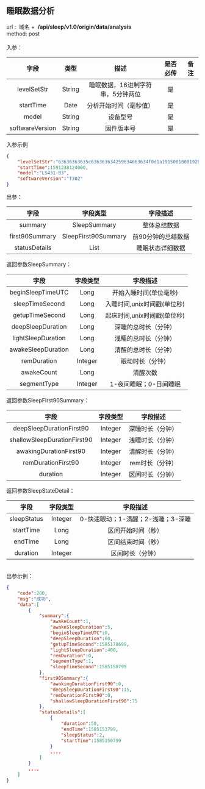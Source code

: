 <a name="IbV2j"></a>
## 睡眠数据分析
url :  域名 +  **/api/sleep/v1.0/origin/data/analysis**<br />method: post<br />
<br />入参：

| **字段** | **类型** | **描述** | **是否必传** | **备注** |
| :---: | :---: | :---: | :---: | :---: |
| levelSetStr | String | 睡眠数据，16进制字符串，5分钟两位 | 是 |  |
| startTime | Date | 分析开始时间（毫秒值） | 是 |  |
| model | String | 设备型号 | 是 |  |
| softwareVersion | String | 固件版本号 | 是 |  |

入参示例
```json
{
    "levelSetStr":"63636363635c636363634259634663634f0d1a191500180019260b00002700040000240000120a000900000000003230746f71111f181d000f0a1807000f29242b150e130012260e0d121f0d000000001d112c2e0e0d07091b21632a230d0d1e1c14002a000011231f091b0d221e5d3f044b484f0f371f394f4d1c0e51636e6e6e6e6e6e",
    "startTime":1591238124000,
    "model":"LS431-B3",
    "softwareVersion":"T302"
}
```
出参：

| **字段** | **字段类型** | **字段描述** |
| :---: | :---: | :---: |
| summary | SleepSummary | 整体总结数据 |
| first90Summary | SleepFirst90Summary | 前90分钟的总结数据 |
| statusDetails | List<SleepStateDetail> | 睡眠状态详细数据 |

返回参数SleepSummary：

| **字段** | **字段类型** | **字段描述** |
| :---: | :---: | :---: |
| beginSleepTimeUTC | Long | 开始入睡时间(单位毫秒) |
| sleepTimeSecond | Long | 入睡时间,unix时间戳(单位秒) |
| getupTimeSecond | Long | 起床时间,unix时间戳(单位秒) |
| deepSleepDuration | Long | 深睡的总时长（分钟） |
| lightSleepDuration | Long | 浅睡的总时长（分钟） |
| awakeSleepDuration | Long | 清醒的总时长（分钟） |
| remDuration | Integer | 眼动时长（分钟） |
| awakeCount | Long | 清醒次数 |
| segmentType | Integer | 1-夜间睡眠；0-日间睡眠 |

返回参数SleepFirst90Summary：

| **字段** | **字段类型** | **字段描述** |
| :---: | :---: | :---: |
| deepSleepDurationFirst90 | Integer | 深睡时长（分钟） |
| shallowSleepDurationFirst90 | Integer | 浅睡时长（分钟） |
| awakingDurationFirst90 | Integer | 清醒时长（分钟） |
| remDurationFirst90 | Integer | rem时长（分钟） |
| duration | Integer | 区间时长（分钟） |

返回参数SleepStateDetail：

| **字段** | **字段类型** | **字段描述** |
| :---: | :---: | :---: |
| sleepStatus | Integer | 0-快速眼动；1-清醒；2-浅睡；3-深睡 |
| startTime | Long | 区间开始时间（秒） |
| endTime | Long | 区间结束时间（秒） |
| duration | Integer | 区间时长（分钟） |


<br />出参示例：
```json
{
    "code":200,
    "msg":"成功",
    "data":[
        {
            "summary":{
                "awakeCount":1,
                "awakeSleepDuration":5,
                "beginSleepTimeUTC":0,
                "deepSleepDuration":60,
                "getupTimeSecond":1585178699,
                "lightSleepDuration":400,
                "remDuration":0,
                "segmentType":1,
                "sleepTimeSecond":1585150799
            },
            "first90Summary":{
                "awakingDurationFirst90":0,
                "deepSleepDurationFirst90":15,
                "remDurationFirst90":0,
                "shallowSleepDurationFirst90":75
            },
            "statusDetails":[
                {
                    "duration":50,
                    "endTime":1585153799,
                    "sleepStatus":2,
                    "startTime":1585150799
                }
                ....
            ]
        }
        ....
    ]
}
```

